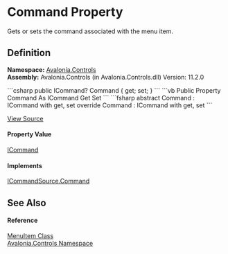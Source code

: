 # Command Property


Gets or sets the command associated with the menu item.



## Definition
**Namespace:** <a href="N_Avalonia_Controls">Avalonia.Controls</a>  
**Assembly:** Avalonia.Controls (in Avalonia.Controls.dll) Version: 11.2.0

<Tabs groupId="api-code-preview">
<TabItem value="csharp" label="C#">
```csharp
public ICommand? Command { get; set; }
```
</TabItem>
<TabItem value="vb" label="VB">
```vb
Public Property Command As ICommand
	Get
	Set
```
</TabItem>
<TabItem value="fsharp" label="F#">
```fsharp
abstract Command : ICommand with get, set
override Command : ICommand with get, set
```
</TabItem>
</Tabs>



<a href="https://github.com/AvaloniaUI/Avalonia/tree/master/src/Avalonia.Controls/MenuItem.cs#L226" title="View the source code">View Source</a>



#### Property Value
<a href="https://learn.microsoft.com/dotnet/api/system.windows.input.icommand" target="_blank" rel="noopener noreferrer">ICommand</a>

#### Implements
<a href="P_Avalonia_Input_ICommandSource_Command">ICommandSource.Command</a>  


## See Also


#### Reference
<a href="T_Avalonia_Controls_MenuItem">MenuItem Class</a>  
<a href="N_Avalonia_Controls">Avalonia.Controls Namespace</a>  

